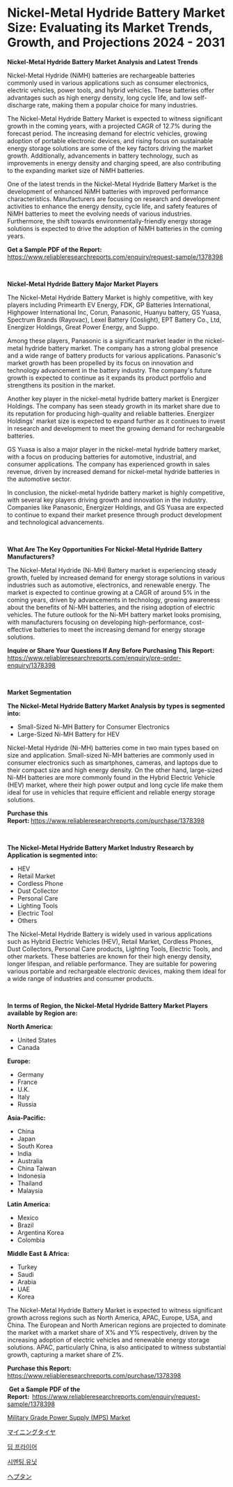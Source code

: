 <p><h1>Nickel-Metal Hydride Battery Market Size: Evaluating its Market Trends, Growth, and Projections 2024 - 2031</h1></p><p><strong>Nickel-Metal Hydride Battery Market Analysis and Latest Trends</strong></p>
<p><p>Nickel-Metal Hydride (NiMH) batteries are rechargeable batteries commonly used in various applications such as consumer electronics, electric vehicles, power tools, and hybrid vehicles. These batteries offer advantages such as high energy density, long cycle life, and low self-discharge rate, making them a popular choice for many industries.</p><p>The Nickel-Metal Hydride Battery Market is expected to witness significant growth in the coming years, with a projected CAGR of 12.7% during the forecast period. The increasing demand for electric vehicles, growing adoption of portable electronic devices, and rising focus on sustainable energy storage solutions are some of the key factors driving the market growth. Additionally, advancements in battery technology, such as improvements in energy density and charging speed, are also contributing to the expanding market size of NiMH batteries.</p><p>One of the latest trends in the Nickel-Metal Hydride Battery Market is the development of enhanced NiMH batteries with improved performance characteristics. Manufacturers are focusing on research and development activities to enhance the energy density, cycle life, and safety features of NiMH batteries to meet the evolving needs of various industries. Furthermore, the shift towards environmentally-friendly energy storage solutions is expected to drive the adoption of NiMH batteries in the coming years.</p></p>
<p><strong>Get a Sample PDF of the Report:&nbsp;</strong> <a href="https://www.reliableresearchreports.com/enquiry/request-sample/1378398">https://www.reliableresearchreports.com/enquiry/request-sample/1378398</a></p>
<p>&nbsp;</p>
<p><strong>Nickel-Metal Hydride Battery Major Market Players</strong></p>
<p><p>The Nickel-Metal Hydride Battery Market is highly competitive, with key players including Primearth EV Energy, FDK, GP Batteries International, Highpower International Inc, Corun, Panasonic, Huanyu battery, GS Yuasa, Spectrum Brands (Rayovac), Lexel Battery (Coslight), EPT Battery Co., Ltd, Energizer Holdings, Great Power Energy, and Suppo.</p><p>Among these players, Panasonic is a significant market leader in the nickel-metal hydride battery market. The company has a strong global presence and a wide range of battery products for various applications. Panasonic's market growth has been propelled by its focus on innovation and technology advancement in the battery industry. The company's future growth is expected to continue as it expands its product portfolio and strengthens its position in the market.</p><p>Another key player in the nickel-metal hydride battery market is Energizer Holdings. The company has seen steady growth in its market share due to its reputation for producing high-quality and reliable batteries. Energizer Holdings' market size is expected to expand further as it continues to invest in research and development to meet the growing demand for rechargeable batteries.</p><p>GS Yuasa is also a major player in the nickel-metal hydride battery market, with a focus on producing batteries for automotive, industrial, and consumer applications. The company has experienced growth in sales revenue, driven by increased demand for nickel-metal hydride batteries in the automotive sector.</p><p>In conclusion, the nickel-metal hydride battery market is highly competitive, with several key players driving growth and innovation in the industry. Companies like Panasonic, Energizer Holdings, and GS Yuasa are expected to continue to expand their market presence through product development and technological advancements.</p></p>
<p>&nbsp;</p>
<p><strong>What Are The Key Opportunities For Nickel-Metal Hydride Battery Manufacturers?</strong></p>
<p><p>The Nickel-Metal Hydride (Ni-MH) Battery market is experiencing steady growth, fueled by increased demand for energy storage solutions in various industries such as automotive, electronics, and renewable energy. The market is expected to continue growing at a CAGR of around 5% in the coming years, driven by advancements in technology, growing awareness about the benefits of Ni-MH batteries, and the rising adoption of electric vehicles. The future outlook for the Ni-MH battery market looks promising, with manufacturers focusing on developing high-performance, cost-effective batteries to meet the increasing demand for energy storage solutions.</p></p>
<p><strong>Inquire or Share Your Questions If Any Before Purchasing This Report:</strong> <a href="https://www.reliableresearchreports.com/enquiry/pre-order-enquiry/1378398">https://www.reliableresearchreports.com/enquiry/pre-order-enquiry/1378398</a></p>
<p>&nbsp;</p>
<p><strong>Market Segmentation</strong></p>
<p><strong>The Nickel-Metal Hydride Battery Market Analysis by types is segmented into:</strong></p>
<p><ul><li>Small-Sized Ni-MH Battery for Consumer Electronics</li><li>Large-Sized Ni-MH Battery for HEV</li></ul></p>
<p><p>Nickel-Metal Hydride (Ni-MH) batteries come in two main types based on size and application. Small-sized Ni-MH batteries are commonly used in consumer electronics such as smartphones, cameras, and laptops due to their compact size and high energy density. On the other hand, large-sized Ni-MH batteries are more commonly found in the Hybrid Electric Vehicle (HEV) market, where their high power output and long cycle life make them ideal for use in vehicles that require efficient and reliable energy storage solutions.</p></p>
<p><strong>Purchase this Report:&nbsp;</strong><a href="https://www.reliableresearchreports.com/purchase/1378398">https://www.reliableresearchreports.com/purchase/1378398</a></p>
<p>&nbsp;</p>
<p><strong>The Nickel-Metal Hydride Battery Market Industry Research by Application is segmented into:</strong></p>
<p><ul><li>HEV</li><li>Retail Market</li><li>Cordless Phone</li><li>Dust Collector</li><li>Personal Care</li><li>Lighting Tools</li><li>Electric Tool</li><li>Others</li></ul></p>
<p><p>The Nickel-Metal Hydride Battery is widely used in various applications such as Hybrid Electric Vehicles (HEV), Retail Market, Cordless Phones, Dust Collectors, Personal Care products, Lighting Tools, Electric Tools, and other markets. These batteries are known for their high energy density, longer lifespan, and reliable performance. They are suitable for powering various portable and rechargeable electronic devices, making them ideal for a wide range of industries and consumer products.</p></p>
<p>&nbsp;</p>
<p><strong>In terms of Region, the Nickel-Metal Hydride Battery Market Players available by Region are:</strong></p>
<p>
    <p> <strong> North America: </strong>
        <ul>
            <li>United States</li>
            <li>Canada</li>
        </ul>
        </p> 
    <p> <strong> Europe: </strong>
        <ul>
            <li>Germany</li>
            <li>France</li>
            <li>U.K.</li>
            <li>Italy</li>
            <li>Russia</li>
        </ul>
        </p> 
    <p> <strong> Asia-Pacific: </strong>
        <ul>
            <li>China</li>
            <li>Japan</li>
            <li>South Korea</li>
            <li>India</li>
            <li>Australia</li>
            <li>China Taiwan</li>
            <li>Indonesia</li>
            <li>Thailand</li>
            <li>Malaysia</li>
        </ul>
        </p> 
    <p> <strong> Latin America: </strong>
        <ul>
            <li>Mexico</li>
            <li>Brazil</li>
            <li>Argentina Korea</li>
            <li>Colombia</li>
        </ul>
        </p> 
    <p> <strong> Middle East & Africa: </strong>
        <ul>
            <li>Turkey</li>
            <li>Saudi</li>
            <li>Arabia</li>
            <li>UAE</li>
            <li>Korea</li>
        </ul>
    </p>
    </p>
<p><p>The Nickel-Metal Hydride Battery Market is expected to witness significant growth across regions such as North America, APAC, Europe, USA, and China. The European and North American regions are projected to dominate the market with a market share of X% and Y% respectively, driven by the increasing adoption of electric vehicles and renewable energy storage solutions. APAC, particularly China, is also anticipated to witness substantial growth, capturing a market share of Z%.</p></p>
<p><strong>Purchase this Report: </strong><a href="https://www.reliableresearchreports.com/purchase/1378398">https://www.reliableresearchreports.com/purchase/1378398</a></p>
<p>&nbsp;<strong>Get a Sample PDF of the Report:&nbsp;&nbsp;</strong><a href="https://www.reliableresearchreports.com/enquiry/request-sample/1378398">https://www.reliableresearchreports.com/enquiry/request-sample/1378398</a></p>
<p><strong></strong></p>
<p><p><a href="https://github.com/fiixsa/Market-Research-Report-List-2/blob/main/military-grade-power-supply-mps-market.md">Military Grade Power Supply (MPS) Market</a></p><p><a href="https://medium.com/@myronobertrtys5475654/%E3%83%9E%E3%82%A4%E3%83%8B%E3%83%B3%E3%82%B0%E3%82%BF%E3%82%A4%E3%83%A4%E5%B8%82%E5%A0%B4-%E5%B8%82%E5%A0%B4%E3%82%B7%E3%82%A7%E3%82%A2-%E5%B8%82%E5%A0%B4%E5%8B%95%E5%90%91-%E3%81%8A%E3%82%88%E3%81%B3%E5%B0%86%E6%9D%A5%E3%81%AE%E6%88%90%E9%95%B7%E3%81%AE%E6%8E%A2%E6%B1%82-2f5e2562046f">マイニングタイヤ</a></p><p><a href="https://github.com/bvubpqd5241630/Market-Research-Report-List-1/blob/main/738894615553.md">딥 프라이어</a></p><p><a href="https://medium.com/@justynwelch/%EC%8B%9C%EB%A9%98%ED%8A%B8-%EC%9C%A0%EB%8B%B7-%EC%8B%9C%EC%9E%A5%EC%9D%80-%EC%8B%9C%EC%9E%A5-%EC%A0%90%EC%9C%A0%EC%9C%A8-%EC%8B%9C%EC%9E%A5-%EB%8F%99%ED%96%A5-%EB%B0%8F-%EC%8B%9C%EC%9E%A5-%EC%84%B1%EC%9E%A5%EC%97%90-%EB%8C%80%ED%95%9C-%EC%A0%95%EB%B3%B4%EB%A5%BC-%EC%A0%9C%EA%B3%B5%ED%95%A9%EB%8B%88%EB%8B%A4-74fe165f7a56">시멘팅 유닛</a></p><p><a href="https://github.com/bucuel854722/Market-Research-Report-List-1/blob/main/357200216590.md">ヘプタン</a></p></p>